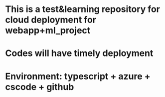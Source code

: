 # This is a test&learning repository for cloud deployment for webapp+ml_project
# Codes will have timely deployment
# Environment: typescript + azure + cscode + github
